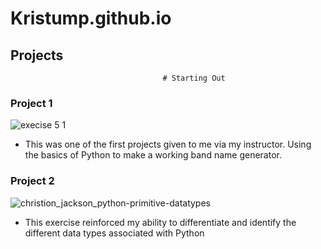 # Kristump.github.io

## Projects
                                      # Starting Out
### Project 1
![execise 5 1](https://github.com/user-attachments/assets/3360346d-1c1b-4db1-b616-b6e22e7c52fc)

- This was one of the first projects given to me via my instructor. Using the basics of Python to make a working band name generator.


### Project 2
![christion_jackson_python-primitive-datatypes](https://github.com/user-attachments/assets/e38eaf48-4a6b-492e-a7ec-e45407469afa)

- This exercise reinforced my ability to differentiate and identify the different data types associated with Python


